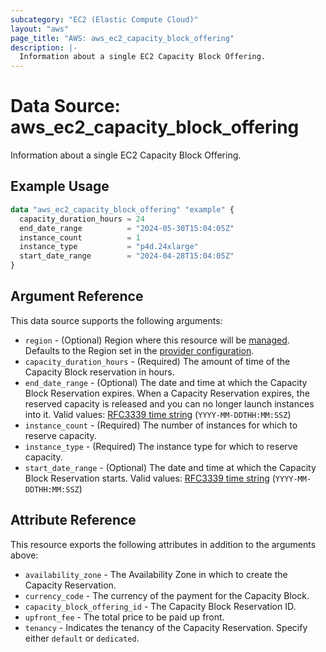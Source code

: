 ```yaml
---
subcategory: "EC2 (Elastic Compute Cloud)"
layout: "aws"
page_title: "AWS: aws_ec2_capacity_block_offering"
description: |-
  Information about a single EC2 Capacity Block Offering.
---
```


# Data Source: aws_ec2_capacity_block_offering

Information about a single EC2 Capacity Block Offering.

## Example Usage

```terraform
data "aws_ec2_capacity_block_offering" "example" {
  capacity_duration_hours = 24
  end_date_range          = "2024-05-30T15:04:05Z"
  instance_count          = 1
  instance_type           = "p4d.24xlarge"
  start_date_range        = "2024-04-28T15:04:05Z"
}
```

## Argument Reference

This data source supports the following arguments:

* `region` - (Optional) Region where this resource will be [managed](https://docs.aws.amazon.com/general/latest/gr/rande.html#regional-endpoints). Defaults to the Region set in the [provider configuration](https://registry.terraform.io/providers/hashicorp/aws/latest/docs#aws-configuration-reference).
* `capacity_duration_hours` - (Required) The amount of time of the Capacity Block reservation in hours.
* `end_date_range` - (Optional) The date and time at which the Capacity Block Reservation expires. When a Capacity Reservation expires, the reserved capacity is released and you can no longer launch instances into it. Valid values: [RFC3339 time string](https://tools.ietf.org/html/rfc3339#section-5.8) (`YYYY-MM-DDTHH:MM:SSZ`)
* `instance_count` - (Required) The number of instances for which to reserve capacity.
* `instance_type` - (Required) The instance type for which to reserve capacity.
* `start_date_range` - (Optional) The date and time at which the Capacity Block Reservation starts. Valid values: [RFC3339 time string](https://tools.ietf.org/html/rfc3339#section-5.8) (`YYYY-MM-DDTHH:MM:SSZ`)

## Attribute Reference

This resource exports the following attributes in addition to the arguments above:

* `availability_zone` - The Availability Zone in which to create the Capacity Reservation.
* `currency_code` - The currency of the payment for the Capacity Block.
* `capacity_block_offering_id` - The Capacity Block Reservation ID.
* `upfront_fee` - The total price to be paid up front.
* `tenancy` - Indicates the tenancy of the Capacity Reservation. Specify either `default` or `dedicated`.
